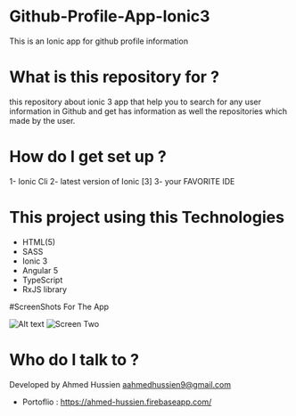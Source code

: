 # Github-Profile-App-Ionic3
This is an Ionic app for github profile information

# What is this repository for ? 
this repository about ionic 3 app that help you to search for any user information in Github and get has information as well the repositories which made by the user.

# How do I get set up ? 
1- Ionic Cli 
2- latest version of Ionic [3]
3- your FAVORITE IDE 
# This project using this Technologies 
* HTML(5)
* SASS
* Ionic 3
* Angular 5
* TypeScript
* RxJS library

#ScreenShots For The App

![Alt text](https://image.ibb.co/mDKz37/Github_Profile_Screen1.png "Optional title")
![Screen Two](https://screenshots.firefox.com/4SiWbnQBmP5kM2ZV/localhost)

# Who do I talk to ? 
Developed by Ahmed Hussien 
aahmedhussien9@gmail.com
* Portoflio : https://ahmed-hussien.firebaseapp.com/

